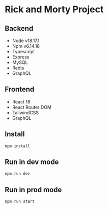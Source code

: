 # Rick and Morty Project

## Backend
- Node v18.17.1
- Npm v6.14.18
- Typescript
- Express
- MySQL
- Redis
- GraphQL

## Frontend
- React 18
- React Router DOM
- TailwindCSS
- GraphQL


## Install
```sh
npm install
```

## Run in dev mode

```sh
npm run dev
```

## Run in prod mode

```sh
npm run start
```

